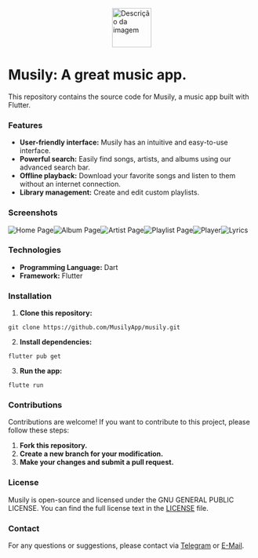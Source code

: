 <div style="display: flex; align-items: center; justify-content: center">
  <img src="assets/icons/ic_launcher_round.png" alt="Descrição da imagem" width="80">
</div>

# Musily: A great music app.

This repository contains the source code for Musily, a music app built with Flutter.

### Features

- **User-friendly interface:** Musily has an intuitive and easy-to-use interface.
- **Powerful search:** Easily find songs, artists, and albums using our advanced search bar.
- **Offline playback:** Download your favorite songs and listen to them without an internet connection.
- **Library management:** Create and edit custom playlists.

### Screenshots

![Home Page](assets/screenshots/home.jpg)![Album Page](assets/screenshots/album.jpg)![Artist Page](assets/screenshots/artist.jpg)![Playlist Page](assets/screenshots/favorites.jpg)![Player](assets/screenshots/player.jpg)![Lyrics](assets/screenshots/lyrics.jpg)

### Technologies

- **Programming Language:** Dart
- **Framework:** Flutter

### Installation

1. **Clone this repository:**
```shell
git clone https://github.com/MusilyApp/musily.git
```
2. **Install dependencies:**
```shell
flutter pub get
```
3. **Run the app:**
```shell
flutte run
```

### Contributions

Contributions are welcome! If you want to contribute to this project, please follow these steps:

1. **Fork this repository.**
2. **Create a new branch for your modification.**
3. **Make your changes and submit a pull request.**

### License

Musily is open-source and licensed under the GNU GENERAL PUBLIC LICENSE. You can find the full license text in the [LICENSE](LICENSE) file.

### Contact

For any questions or suggestions, please contact via [Telegram](https://t.me/FelipeYslaoker) or [E-Mail](mailto:musilyapp@gmail.com).
